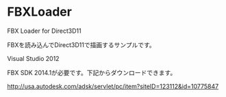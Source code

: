 FBXLoader
=========

FBX Loader for Direct3D11

FBXを読み込んでDirect3D11で描画するサンプルです。

Visual Studio 2012

FBX SDK 2014.1が必要です。下記からダウンロードできます。

http://usa.autodesk.com/adsk/servlet/pc/item?siteID=123112&id=10775847
